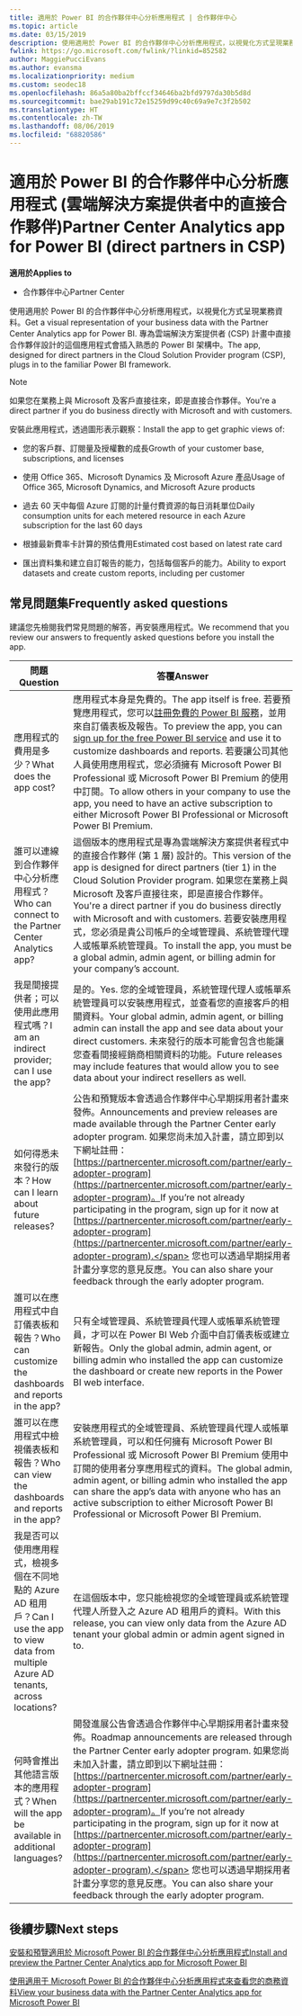 ```yaml
---
title: 適用於 Power BI 的合作夥伴中心分析應用程式 | 合作夥伴中心
ms.topic: article
ms.date: 03/15/2019
description: 使用適用於 Power BI 的合作夥伴中心分析應用程式，以視覺化方式呈現業務資料。
fwlink: https://go.microsoft.com/fwlink/?linkid=852582
author: MaggiePucciEvans
ms.author: evansma
ms.localizationpriority: medium
ms.custom: seodec18
ms.openlocfilehash: 86a5a80ba2bffccf34646ba2bfd9797da30b5d8d
ms.sourcegitcommit: bae29ab191c72e15259d99c40c69a9e7c3f2b502
ms.translationtype: HT
ms.contentlocale: zh-TW
ms.lasthandoff: 08/06/2019
ms.locfileid: "68820586"
---
```

# <a name="partner-center-analytics-app-for-power-bi-direct-partners-in-csp"></a><span data-ttu-id="8f103-103">適用於 Power BI 的合作夥伴中心分析應用程式 (雲端解決方案提供者中的直接合作夥伴)</span><span class="sxs-lookup"><span data-stu-id="8f103-103">Partner Center Analytics app for Power BI (direct partners in CSP)</span></span>

<span data-ttu-id="8f103-104">**適用於**</span><span class="sxs-lookup"><span data-stu-id="8f103-104">**Applies to**</span></span>

- <span data-ttu-id="8f103-105">合作夥伴中心</span><span class="sxs-lookup"><span data-stu-id="8f103-105">Partner Center</span></span>

<span data-ttu-id="8f103-106">使用適用於 Power BI 的合作夥伴中心分析應用程式，以視覺化方式呈現業務資料。</span><span class="sxs-lookup"><span data-stu-id="8f103-106">Get a visual representation of your business data with the Partner Center Analytics app for Power BI.</span></span> <span data-ttu-id="8f103-107">專為雲端解決方案提供者 (CSP) 計畫中直接合作夥伴設計的這個應用程式會插入熟悉的 Power BI 架構中。</span><span class="sxs-lookup"><span data-stu-id="8f103-107">The app, designed for direct partners in the Cloud Solution Provider program (CSP), plugs in to the familiar Power BI framework.</span></span> 

> [!NOTE]  
> <span data-ttu-id="8f103-108">如果您在業務上與 Microsoft 及客戶直接往來，即是直接合作夥伴。</span><span class="sxs-lookup"><span data-stu-id="8f103-108">You're a direct partner if you do business directly with Microsoft and with customers.</span></span> 

<span data-ttu-id="8f103-109">安裝此應用程式，透過圖形表示觀察：</span><span class="sxs-lookup"><span data-stu-id="8f103-109">Install the app to get graphic views of:</span></span> 

-   <span data-ttu-id="8f103-110">您的客戶群、訂閱量及授權數的成長</span><span class="sxs-lookup"><span data-stu-id="8f103-110">Growth of your customer base, subscriptions, and licenses</span></span>

-   <span data-ttu-id="8f103-111">使用 Office 365、Microsoft Dynamics 及 Microsoft Azure 產品</span><span class="sxs-lookup"><span data-stu-id="8f103-111">Usage of Office 365, Microsoft Dynamics, and Microsoft Azure products</span></span>

-   <span data-ttu-id="8f103-112">過去 60 天中每個 Azure 訂閱的計量付費資源的每日消耗單位</span><span class="sxs-lookup"><span data-stu-id="8f103-112">Daily consumption units for each metered resource in each Azure subscription for the last 60 days</span></span>

-   <span data-ttu-id="8f103-113">根據最新費率卡計算的預估費用</span><span class="sxs-lookup"><span data-stu-id="8f103-113">Estimated cost based on latest rate card</span></span>

-   <span data-ttu-id="8f103-114">匯出資料集和建立自訂報告的能力，包括每個客戶的能力。</span><span class="sxs-lookup"><span data-stu-id="8f103-114">Ability to export datasets and create custom reports, including per customer</span></span>

## <a name="frequently-asked-questions"></a><span data-ttu-id="8f103-115">常見問題集</span><span class="sxs-lookup"><span data-stu-id="8f103-115">Frequently asked questions</span></span>

<span data-ttu-id="8f103-116">建議您先檢閱我們常見問題的解答，再安裝應用程式。</span><span class="sxs-lookup"><span data-stu-id="8f103-116">We recommend that you review our answers to frequently asked questions before you install the app.</span></span> 

| <span data-ttu-id="8f103-117">**問題**</span><span class="sxs-lookup"><span data-stu-id="8f103-117">**Question**</span></span> | <span data-ttu-id="8f103-118">**答覆**</span><span class="sxs-lookup"><span data-stu-id="8f103-118">**Answer**</span></span> |
| --- | ---------- |
| <span data-ttu-id="8f103-119">應用程式的費用是多少？</span><span class="sxs-lookup"><span data-stu-id="8f103-119">What does the app cost?</span></span> | <span data-ttu-id="8f103-120">應用程式本身是免費的。</span><span class="sxs-lookup"><span data-stu-id="8f103-120">The app itself is free.</span></span> <span data-ttu-id="8f103-121">若要預覽應用程式，您可以[註冊免費的 Power BI 服務](https://go.microsoft.com/fwlink/p/?linkid=845347)，並用來自訂儀表板及報告。</span><span class="sxs-lookup"><span data-stu-id="8f103-121">To preview the app, you can [sign up for the free Power BI service](https://go.microsoft.com/fwlink/p/?linkid=845347) and use it to customize dashboards and reports.</span></span> <span data-ttu-id="8f103-122">若要讓公司其他人員使用應用程式，您必須擁有 Microsoft Power BI Professional 或 Microsoft Power BI Premium 的使用中訂閱。</span><span class="sxs-lookup"><span data-stu-id="8f103-122">To allow others in your company to use the app, you need to have an active subscription to either Microsoft Power BI Professional or Microsoft Power BI Premium.</span></span> |
| <span data-ttu-id="8f103-123">誰可以連線到合作夥伴中心分析應用程式？</span><span class="sxs-lookup"><span data-stu-id="8f103-123">Who can connect to the Partner Center Analytics app?</span></span> | <span data-ttu-id="8f103-124">這個版本的應用程式是專為雲端解決方案提供者程式中的直接合作夥伴 (第 1 層) 設計的。</span><span class="sxs-lookup"><span data-stu-id="8f103-124">This version of the app is designed for direct partners (tier 1) in the Cloud Solution Provider program.</span></span> <span data-ttu-id="8f103-125">如果您在業務上與 Microsoft 及客戶直接往來，即是直接合作夥伴。</span><span class="sxs-lookup"><span data-stu-id="8f103-125">You're a direct partner if you do business directly with Microsoft and with customers.</span></span> <span data-ttu-id="8f103-126">若要安裝應用程式，您必須是貴公司帳戶的全域管理員、系統管理代理人或帳單系統管理員。</span><span class="sxs-lookup"><span data-stu-id="8f103-126">To install the app, you must be a global admin, admin agent, or billing admin for your company’s account.</span></span> |
| <span data-ttu-id="8f103-127">我是間接提供者；可以使用此應用程式嗎？</span><span class="sxs-lookup"><span data-stu-id="8f103-127">I am an indirect provider; can I use the app?</span></span> | <span data-ttu-id="8f103-128">是的。</span><span class="sxs-lookup"><span data-stu-id="8f103-128">Yes.</span></span> <span data-ttu-id="8f103-129">您的全域管理員，系統管理代理人或帳單系統管理員可以安裝應用程式，並查看您的直接客戶的相關資料。</span><span class="sxs-lookup"><span data-stu-id="8f103-129">Your global admin, admin agent, or billing admin can install the app and see data about your direct customers.</span></span> <span data-ttu-id="8f103-130">未來發行的版本可能會包含也能讓您查看間接經銷商相關資料的功能。</span><span class="sxs-lookup"><span data-stu-id="8f103-130">Future releases may include features that would allow you to see data about your indirect resellers as well.</span></span> |
| <span data-ttu-id="8f103-131">如何得悉未來發行的版本？</span><span class="sxs-lookup"><span data-stu-id="8f103-131">How can I learn about future releases?</span></span> | <span data-ttu-id="8f103-132">公告和預覽版本會透過合作夥伴中心早期採用者計畫來發佈。</span><span class="sxs-lookup"><span data-stu-id="8f103-132">Announcements and preview releases are made available through the Partner Center early adopter program.</span></span> <span data-ttu-id="8f103-133">如果您尚未加入計畫，請立即到以下網址註冊：[https://partnercenter.microsoft.com/partner/early-adopter-program](https://partnercenter.microsoft.com/partner/early-adopter-program)。</span><span class="sxs-lookup"><span data-stu-id="8f103-133">If you’re not already participating in the program, sign up for it now at [https://partnercenter.microsoft.com/partner/early-adopter-program](https://partnercenter.microsoft.com/partner/early-adopter-program).</span></span> <span data-ttu-id="8f103-134">您也可以透過早期採用者計畫分享您的意見反應。</span><span class="sxs-lookup"><span data-stu-id="8f103-134">You can also share your feedback through the early adopter program.</span></span> |
| <span data-ttu-id="8f103-135">誰可以在應用程式中自訂儀表板和報告？</span><span class="sxs-lookup"><span data-stu-id="8f103-135">Who can customize the dashboards and reports in the app?</span></span> | <span data-ttu-id="8f103-136">只有全域管理員、系統管理員代理人或帳單系統管理員，才可以在 Power BI Web 介面中自訂儀表板或建立新報告。</span><span class="sxs-lookup"><span data-stu-id="8f103-136">Only the global admin, admin agent, or billing admin who installed the app can customize the dashboard or create new reports in the Power BI web interface.</span></span> |
| <span data-ttu-id="8f103-137">誰可以在應用程式中檢視儀表板和報告？</span><span class="sxs-lookup"><span data-stu-id="8f103-137">Who can view the dashboards and reports in the app?</span></span> | <span data-ttu-id="8f103-138">安裝應用程式的全域管理員、系統管理員代理人或帳單系統管理員，可以和任何擁有 Microsoft Power BI Professional 或 Microsoft Power BI Premium 使用中訂閱的使用者分享應用程式的資料。</span><span class="sxs-lookup"><span data-stu-id="8f103-138">The global admin, admin agent, or billing admin who installed the app can share the app’s data with anyone who has an active subscription to either Microsoft Power BI Professional or Microsoft Power BI Premium.</span></span> |
| <span data-ttu-id="8f103-139">我是否可以使用應用程式，檢視多個在不同地點的 Azure AD 租用戶？</span><span class="sxs-lookup"><span data-stu-id="8f103-139">Can I use the app to view data from multiple Azure AD tenants, across locations?</span></span> | <span data-ttu-id="8f103-140">在這個版本中，您只能檢視您的全域管理員或系統管理代理人所登入之 Azure AD 租用戶的資料。</span><span class="sxs-lookup"><span data-stu-id="8f103-140">With this release, you can view only data from the Azure AD tenant your global admin or admin agent signed in to.</span></span> | 
| <span data-ttu-id="8f103-141">何時會推出其他語言版本的應用程式？</span><span class="sxs-lookup"><span data-stu-id="8f103-141">When will the app be available in additional languages?</span></span> | <span data-ttu-id="8f103-142">開發進展公告會透過合作夥伴中心早期採用者計畫來發佈。</span><span class="sxs-lookup"><span data-stu-id="8f103-142">Roadmap announcements are released through the Partner Center early adopter program.</span></span> <span data-ttu-id="8f103-143">如果您尚未加入計畫，請立即到以下網址註冊：[https://partnercenter.microsoft.com/partner/early-adopter-program](https://partnercenter.microsoft.com/partner/early-adopter-program)。</span><span class="sxs-lookup"><span data-stu-id="8f103-143">If you’re not already participating in the program, sign up for it now at [https://partnercenter.microsoft.com/partner/early-adopter-program](https://partnercenter.microsoft.com/partner/early-adopter-program).</span></span> <span data-ttu-id="8f103-144">您也可以透過早期採用者計畫分享您的意見反應。</span><span class="sxs-lookup"><span data-stu-id="8f103-144">You can also share your feedback through the early adopter program.</span></span> | 



## <a name="next-steps"></a><span data-ttu-id="8f103-145">後續步驟</span><span class="sxs-lookup"><span data-stu-id="8f103-145">Next steps</span></span>

[<span data-ttu-id="8f103-146">安裝和預覽適用於 Microsoft Power BI 的合作夥伴中心分析應用程式</span><span class="sxs-lookup"><span data-stu-id="8f103-146">Install and preview the Partner Center Analytics app for Microsoft Power BI</span></span>](power-bi-app-for-direct-partners-install.md)

[<span data-ttu-id="8f103-147">使用適用于 Microsoft Power BI 的合作夥伴中心分析應用程式來查看您的商務資料</span><span class="sxs-lookup"><span data-stu-id="8f103-147">View your business data with the Partner Center Analytics app for Microsoft Power BI</span></span>](power-bi-app-for-direct-partners-use.md)
